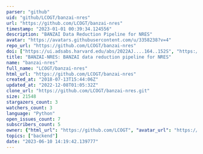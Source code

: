 ```yaml
---
parser: "github"
uid: "github/LCOGT/banzai-nres"
url: "https://github.com/LCOGT/banzai-nres"
timestamp: "2023-01-01 00:39:34.124556"
description: "BANZAI Data Reduction Pipeline for NRES"
avatar: "https://avatars.githubusercontent.com/u/3358238?v=4"
repo_url: "https://github.com/LCOGT/banzai-nres"
doi: ["https://ui.adsabs.harvard.edu/abs/2022AJ....164..152S", "https://ui.adsabs.harvard.edu/abs/2022SPIE12189E..14M", "https://ui.adsabs.harvard.edu/abs/2022ascl.soft12012M/abstract"]
title: "BANZAI-NRES: BANZAI data reduction pipeline for NRES"
name: "banzai-nres"
full_name: "LCOGT/banzai-nres"
html_url: "https://github.com/LCOGT/banzai-nres"
created_at: "2018-07-13T15:44:06Z"
updated_at: "2022-12-08T01:05:32Z"
clone_url: "https://github.com/LCOGT/banzai-nres.git"
size: 21548
stargazers_count: 3
watchers_count: 3
language: "Python"
open_issues_count: 7
subscribers_count: 5
owner: {"html_url": "https://github.com/LCOGT", "avatar_url": "https://avatars.githubusercontent.com/u/3358238?v=4", "login": "LCOGT", "type": "Organization"}
topics: ["backend"]
date: "2023-06-10 14:19:42.139777"
---
```

